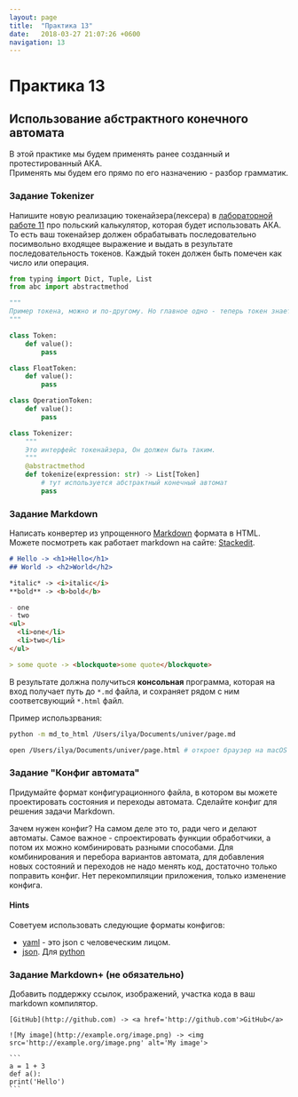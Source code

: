```yaml
---
layout: page
title:  "Практика 13"
date:   2018-03-27 21:07:26 +0600
navigation: 13
---
```


# Практика 13

## Использование абстрактного конечного автомата

В этой практике мы будем применять ранее созданный и протестированный АКА.  
Применять мы будем его прямо по его назначению - разбор грамматик.

### Задание Tokenizer

Напишите новую реализацию токенайзера(лексера) в [лабораторной работе 11](practise_11) про польский калькулятор, которая будет использовать АКА. То есть ваш токенайзер должен обрабатывать последовательно посимвольно входящее выражение и выдать в результате последовательность токенов. Каждый токен должен быть помечен как число или операция.

```python
from typing import Dict, Tuple, List
from abc import abstractmethod

"""
Пример токена, можно и по-другому. Но главное одно - теперь токен знает то, что он хранит.
"""

class Token:
	def value():
		pass

class FloatToken:
	def value():
		pass

class OperationToken:
	def value():
		pass

class Tokenizer:
	"""
	Это интерфейс токенайзера, Он должен быть таким.
	"""
	@abstractmethod
	def tokenize(expression: str) -> List[Token]
		# тут используется абстрактный конечный автомат
		pass
```

### Задание Markdown

Написать конвертер из упрощенного [Markdown](https://guides.github.com/features/mastering-markdown/) формата в HTML. Можете посмотреть как работает markdown на сайте: [Stackedit](https://stackedit.io).

```markdown
# Hello -> <h1>Hello</h1>
## World -> <h2>World</h2>

*italic* -> <i>italic</i>
**bold** -> <b>bold</b>

- one
- two
<ul>
  <li>one</li>
  <li>two</li>
</ul>

> some quote -> <blockquote>some quote</blockquote>
```

В результате должна получиться **консольная** программа, которая на вход получает путь до `*.md` файла, и сохраняет рядом с ним соответсвующий `*.html` файл.

Пример использрвания:

```bash
python -m md_to_html /Users/ilya/Documents/univer/page.md

open /Users/ilya/Documents/univer/page.html # откроет браузер на macOS
```

### Задание "Конфиг автомата"

Придумайте формат конфигурационного файла, в котором вы можете проектировать состояния и переходы автомата. Сделайте конфиг для решения задачи Markdown.

Зачем нужен конфиг? На самом деле это то, ради чего и делают автоматы. Самое важное - спроектировать функции обработчики, а потом их можно комбинировать разными способами. Для комбинирования и перебора вариантов автомата, для добавления новых состояний и переходов не надо менять код, достаточно только поправить конфиг. Нет перекомпиляции приложения, только изменение конфига.

#### Hints

Советуем использовать следующие форматы конфигов:

- [yaml](https://pyyaml.org/wiki/PyYAMLDocumentation) - это json с человеческим лицом. 
- [json](https://json.org/). Для [python](https://docs.python.org/3/library/json.html)

### Задание Markdown+ (не обязательно)

Добавить поддержку ссылок, изображений, участка кода в ваш markdown компилятор.


	[GitHub](http://github.com) -> <a href='http://github.com'>GitHub</a>
	
	![My image](http://example.org/image.png) -> <img src='http://example.org/image.png' alt='My image'>
	
	```
	a = 1 + 3
	def a():
	print('Hello')
	```